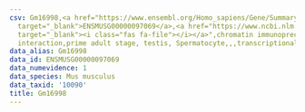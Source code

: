 ```yaml
---
csv: Gm16998,<a href="https://www.ensembl.org/Homo_sapiens/Gene/Summary?db=core;g=ENSMUSG00000097069"
  target="_blank">ENSMUSG00000097069</a>,<a href="https://www.ncbi.nlm.nih.gov/pubmed/25450459"
  target="_blank"><i class="fas fa-file"></i></a>",chromatin immunoprecipitation assay,direct
  interaction,prime adult stage, testis, Spermatocyte,,,transcriptional regulation,
data_alias: Gm16998
data_id: ENSMUSG00000097069
data_numevidence: 1
data_species: Mus musculus
data_taxid: '10090'
title: Gm16998
---
```

